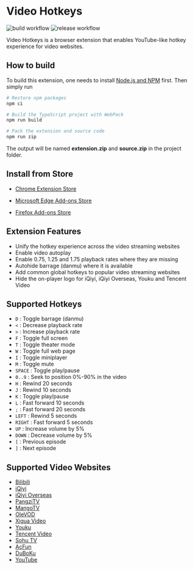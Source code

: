 # Video Hotkeys

![build workflow](https://github.com/stcmz/video-hotkeys/actions/workflows/build.yml/badge.svg)
![release workflow](https://github.com/stcmz/video-hotkeys/actions/workflows/release.yml/badge.svg)

Video Hotkeys is a browser extension that enables YouTube-like hotkey experience for video websites.

## How to build

To build this extension, one needs to install [Node.js and NPM](https://docs.npmjs.com/downloading-and-installing-node-js-and-npm) first. Then simply run

```bash
# Restore npm packages
npm ci

# Build the TypeScript project with WebPack
npm run build

# Pack the extension and source code
npm run zip
```

The output will be named **extension.zip** and **source.zip** in the project folder.

## Install from Store

* [Chrome Extension Store](https://chrome.google.com/webstore/detail/nhddoifhjbelkmbddllomdnblibdanfe)

* [Microsoft Edge Add-ons Store](https://microsoftedge.microsoft.com/addons/detail/pamlkecflcalfeaodohfedfndiealmhm)

* [Firefox Add-ons Store](https://addons.mozilla.org/firefox/addon/video-hotkeys/)

## Extension Features

* Unify the hotkey experience across the video streaming websites
* Enable video autoplay
* Enable 0.75, 1.25 and 1.75 playback rates where they are missing
* Autohide barrage (danmu) where it is available
* Add common global hotkeys to popular video streaming websites
* Hide the on-player logo for iQiyi, iQiyi Overseas, Youku and Tencent Video

## Supported Hotkeys

* `D` : Toggle barrage (danmu)
* `<` : Decrease playback rate
* `>` : Increase playback rate
* `F` : Toggle full screen
* `T` : Toggle theater mode
* `W` : Toggle full web page
* `I` : Toggle miniplayer
* `M` : Toggle mute
* `SPACE` : Toggle play/pause
* `0..9` : Seek to position 0%-90% in the video
* `H` : Rewind 20 seconds
* `J` : Rewind 10 seconds
* `K` : Toggle play/pause
* `L` : Fast forward 10 seconds
* `;` : Fast forward 20 seconds
* `LEFT` : Rewind 5 seconds
* `RIGHT` : Fast forward 5 seconds
* `UP` : Increase volume by 5%
* `DOWN` : Decrease volume by 5%
* `[` : Previous episode
* `]` : Next episode

## Supported Video Websites

* [Bilibili](https://www.bilibili.com/)
* [iQiyi](https://www.iqiyi.com/)
* [iQiyi Overseas](https://www.iq.com/)
* [PangziTV](https://www.pangzitv.com/)
* [MangoTV](https://w.mgtv.com/)
* [OleVOD](https://www.olevod.com/)
* [Xigua Video](https://www.ixigua.com/)
* [Youku](https://www.youku.com/)
* [Tencent Video](https://v.qq.com/)
* [Sohu TV](https://tv.sohu.com/)
* [AcFun](https://www.acfun.cn/)
* [DuBoKu](https://www.duboku.tv/)
* [YouTube](https://www.youtube.com/)
